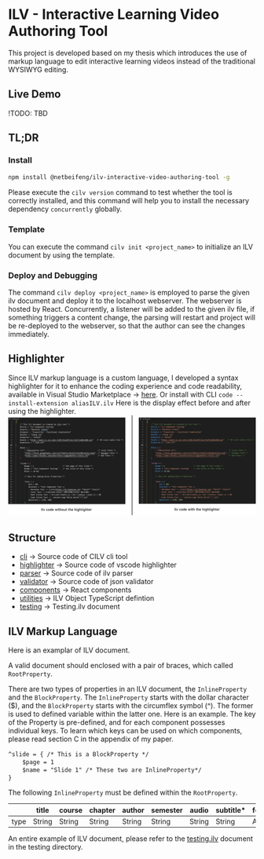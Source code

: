 # ILV - Interactive Learning Video Authoring Tool 
This project is developed based on my thesis which introduces the use of markup language to edit interactive learning videos instead of the traditional WYSIWYG editing.

## Live Demo
!TODO: TBD

## TL;DR

### Install 
```bash
npm install @netbeifeng/ilv-interactive-video-authoring-tool -g
```
Please execute the `cilv version` command to test whether the tool is correctly installed, and this command will help you to install the necessary dependency `concurrently` globally.

### Template
You can execute the command `cilv init <project_name>` to initialize an ILV document by using the template.

### Deploy and Debugging
The command `cilv deploy <project_name>` is employed to parse the given ilv document and deploy it to the localhost webserver.
The webserver is hosted by React. Concurrently, a listener will be added to the given ilv file, if something triggers a content change,
the parsing will restart and project will be re-deployed to the webserver, so that the author can see the changes immediately.

## Highlighter
Since ILV markup language is a custom language, I developed a syntax highlighter for it to enhance the coding experience and code readability,
available in Visual Studio Marketplace -> [here](https://marketplace.visualstudio.com/items?itemName=aliasILV.ilv).
Or install with CLI `code --install-extension aliasILV.ilv`
Here is the display effect before and after using the highlighter.
![](./img/HighlighterComparison.png)

## Structure
- [cli](https://github.com/netbeifeng/bachelor-thesis-chang-2021-interactive-video-authoring-tool/tree/main/cli) -> Source code of CILV cli tool
- [highlighter](https://github.com/netbeifeng/bachelor-thesis-chang-2021-interactive-video-authoring-tool/tree/main/highlighter/ilv) -> Source code of vscode highlighter
- [parser](https://github.com/netbeifeng/bachelor-thesis-chang-2021-interactive-video-authoring-tool/tree/main/parser) -> Source code of ilv parser
- [validator](https://github.com/netbeifeng/bachelor-thesis-chang-2021-interactive-video-authoring-tool/tree/main/validator) -> Source code of json validator
- [components](https://github.com/netbeifeng/bachelor-thesis-chang-2021-interactive-video-authoring-tool/tree/main/src/components) -> React components 
- [utilities](https://github.com/netbeifeng/bachelor-thesis-chang-2021-interactive-video-authoring-tool/tree/main/src/utilities) -> ILV Object TypeScript defintion
- [testing](https://github.com/netbeifeng/bachelor-thesis-chang-2021-interactive-video-authoring-tool/tree/main/testing) -> Testing.ilv document

## ILV Markup Language
Here is an examplar of ILV document.

A valid document should enclosed with a pair of braces, which called `RootProperty`.

There are two types of properties in an ILV document, the `InlineProperty` and the `BlockProperty`.
The `InlineProperty` starts with the dollar character ($), and the `BlockProperty` starts with the circumflex symbol (^). The former is used to defined variable within the latter one. Here is an example. The key of the Property is pre-defined, and for each component possesses individual keys. 
To learn which keys can be used on which components, please read section C in the appendix of my paper.

```
^slide = { /* This is a BlockProperty */
    $page = 1 
    $name = "Slide 1" /* These two are InlineProperty*/
}
```

The following `InlineProperty` must be defined within the `RootProperty`. 

|  |title|course|chapter|author|semester|audio|subtitle*|font*|
|---|---|---|---|---|---|---|---|---|
|type|String|String|String|String|String|String|String|Array|

An entire example of ILV document, please refer to the [testing.ilv](https://github.com/netbeifeng/bachelor-thesis-chang-2021-interactive-video-authoring-tool/blob/main/testing/testing.ilv) document in the testing directory.
